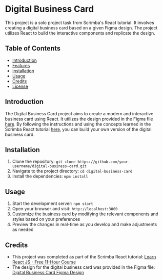 # Digital Business Card

This project is a solo project task from Scrimba's React tutorial. It involves creating a digital business card based on a given Figma design. The project utilizes React to build the interactive components and replicate the design.

## Table of Contents

- [Introduction](#introduction)
- [Features](#features)
- [Installation](#installation)
- [Usage](#usage)
- [Credits](#credits)
- [License](#license)

## Introduction

The Digital Business Card project aims to create a modern and interactive business card using React. It utilizes the design provided in the Figma file [here](https://www.figma.com/file/4ctPLUvIn5b5Ep6YPOZWWd/Digital-Business-Card?node-id=0%3A1&mode=dev). By following the instructions and using the concepts learned in the Scrimba React tutorial [here](https://scrimba.com/learn/learnreact), you can build your own version of the digital business card.


## Installation

1. Clone the repository: `git clone https://github.com/your-username/digital-business-card.git`
2. Navigate to the project directory: `cd digital-business-card`
3. Install the dependencies: `npm install`

## Usage

1. Start the development server: `npm start`
2. Open your browser and visit: `http://localhost:3000`
3. Customize the business card by modifying the relevant components and styles based on your preferences
4. Preview the changes in real-time as you develop and make adjustments as needed

## Credits

- This project was completed as part of the Scrimba React tutorial: [Learn React JS - Free 11-Hour Course](https://scrimba.com/learn/learnreact)
- The design for the digital business card was provided in the Figma file: [Digital Business Card Figma Design](https://www.figma.com/file/4ctPLUvIn5b5Ep6YPOZWWd/Digital-Business-Card?node-id=0%3A1&mode=dev)

